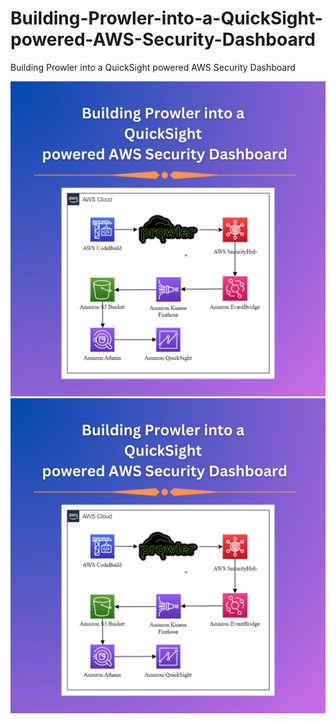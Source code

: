 # Building-Prowler-into-a-QuickSight-powered-AWS-Security-Dashboard
Building Prowler into a QuickSight powered AWS Security Dashboard


![Diagram](https://github.com/sankalpsp07/Building-Prowler-into-a-QuickSight-powered-AWS-Security-Dashboard/blob/main/Diagram.png)
<img align="center" src="https://github.com/sankalpsp07/Building-Prowler-into-a-QuickSight-powered-AWS-Security-Dashboard/blob/main/Diagram.png"/> 
